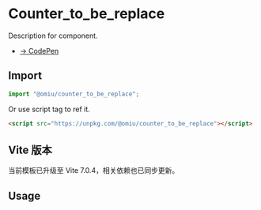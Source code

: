 # Counter_to_be_replace

Description for component.

- [→ CodePen](https://codepen.io/omijs/pen/)

## Import

```js
import "@omiu/counter_to_be_replace";
```

Or use script tag to ref it.

```html
<script src="https://unpkg.com/@omiu/counter_to_be_replace"></script>
```

## Vite 版本

当前模板已升级至 Vite 7.0.4，相关依赖也已同步更新。

## Usage

```

```
